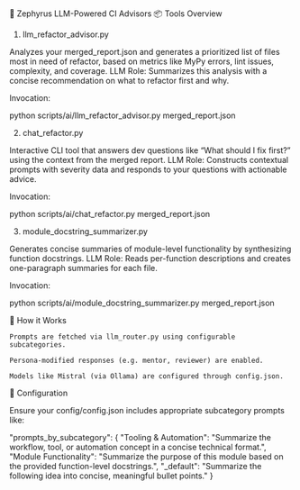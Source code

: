 🧠 Zephyrus LLM-Powered CI Advisors
📦 Tools Overview
1. llm_refactor_advisor.py

Analyzes your merged_report.json and generates a prioritized list of files most in need of refactor, based on metrics like MyPy errors, lint issues, complexity, and coverage.
LLM Role: Summarizes this analysis with a concise recommendation on what to refactor first and why.

Invocation:

python scripts/ai/llm_refactor_advisor.py merged_report.json

2. chat_refactor.py

Interactive CLI tool that answers dev questions like “What should I fix first?” using the context from the merged report.
LLM Role: Constructs contextual prompts with severity data and responds to your questions with actionable advice.

Invocation:

python scripts/ai/chat_refactor.py merged_report.json

3. module_docstring_summarizer.py

Generates concise summaries of module-level functionality by synthesizing function docstrings.
LLM Role: Reads per-function descriptions and creates one-paragraph summaries for each file.

Invocation:

python scripts/ai/module_docstring_summarizer.py merged_report.json

🔧 How it Works

    Prompts are fetched via llm_router.py using configurable subcategories.

    Persona-modified responses (e.g. mentor, reviewer) are enabled.

    Models like Mistral (via Ollama) are configured through config.json.

📁 Configuration

Ensure your config/config.json includes appropriate subcategory prompts like:

"prompts_by_subcategory": {
  "Tooling & Automation": "Summarize the workflow, tool, or automation concept in a concise technical format.",
  "Module Functionality": "Summarize the purpose of this module based on the provided function-level docstrings.",
  "_default": "Summarize the following idea into concise, meaningful bullet points."
}

